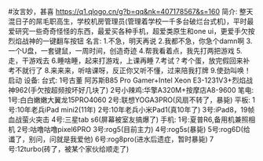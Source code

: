 #汝言妙，甚喜
https://q1.qlogo.cn/g?b=qq&nk=407178567&s=160
简介:
整天混日子的屌毛职高生，学校机房管理员(管理着学校一千多台破烂台式机)，平时最爱研究一些奇奇怪怪的东西，最爱买各种手机，超爱类原生和one ui，更爱手欠按烈焰战神的一键翻车按钮
名言:
1.不急，明天再说
2.我都不急，你急个damn啊
3.一个U盘，一套键鼠，一周时间，创造奇迹
4.帮我看着点，我先打两把游戏
5.走，干游戏去
6.睡啥睡，起来打游戏，上课再睡
7.考试？考个蛋，放完假回来补考不就行了
8.来来来，听啥课呀，反正你又听不懂，过来陪我打牌
9.使劲叫唤！启动
设备:
台式:
1号古董 阿苏斯B85 Pro Gamer+Intel Xeon E3-1231V3+烈焰战神962(手欠按超频按坏好几块了)
2号小辣鸡:华擎A320M+按摩店A8-9600
笔电:
1号:白白嫩嫩大翼龙15PRO4060
2号:联想YOGA3PRO(风扇不转了，暴毙)
平板:
1号:10年老兵iPad mini2(11年)
2号:10年老兵小米Pad1(真10年了)
3号:iPad8，19帧血战萤火突击
4号:三星tab s6(屏幕被室友搞爆了)
手机:
1号:夏普R6,备用机兼照相机
2号:咕噜咕噜pixel6PRO
3号:rog5(目前主力)
4号:rog5s(暴毙)
5号:rog6D(给谶了，别问，问就是我爱他)
6号:rog8pro(进水后遗症，暂时暴毙)
7号:12turbo(砖了，被某个家伙给顺走了)

